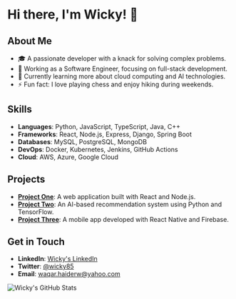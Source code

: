 # Hi there, I'm Wicky! 👋

## About Me

- 🎓 A passionate developer with a knack for solving complex problems.
- 💼 Working as a Software Engineer, focusing on full-stack development.
- 🌱 Currently learning more about cloud computing and AI technologies.
- ⚡ Fun fact: I love playing chess and enjoy hiking during weekends.

## Skills

- **Languages**: Python, JavaScript, TypeScript, Java, C++
- **Frameworks**: React, Node.js, Express, Django, Spring Boot
- **Databases**: MySQL, PostgreSQL, MongoDB
- **DevOps**: Docker, Kubernetes, Jenkins, GitHub Actions
- **Cloud**: AWS, Azure, Google Cloud

## Projects

- **[Project One](https://github.com/wicky85/project-one)**: A web application built with React and Node.js.
- **[Project Two](https://github.com/wicky85/project-two)**: An AI-based recommendation system using Python and TensorFlow.
- **[Project Three](https://github.com/wicky85/project-three)**: A mobile app developed with React Native and Firebase.

## Get in Touch

- **LinkedIn**: [Wicky's LinkedIn](https://www.linkedin.com/in/wicky85/)
- **Twitter**: [@wicky85](https://twitter.com/wicky85)
- **Email**: waqar.haiderw@yahoo.com

![Wicky's GitHub Stats](https://github-readme-stats.vercel.app/api?username=wicky85&show_icons=true&theme=radical)
